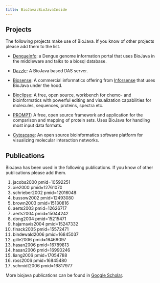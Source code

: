 ```yaml
---
title: BioJava:BioJavaInside
---
```


Projects
--------

The following projects make use of BioJava. If you know of other
projects please add them to the list.

-   [DengueInfo](http://www.dengueinfo.org/dengueinfo): a Dengue genome
    information portal that uses BioJava in the middleware and talks to
    a biosql database.

<!-- -->

-   [Dazzle](http://www.derkholm.net/thomas/dazzle): A BioJava based DAS
    server.

<!-- -->

-   [Biosense](http://www.inforsense.com/biosense.html): A commercial
    informatics offering from [Inforsense](http://www.inforsense.com/)
    that uses BioJava under the hood.

<!-- -->

-   [Bioclipse](http://www.bioclipse.net): A free, open source,
    workbench for chemo- and bioinformatics with powerful editing and
    visualization capabilities for molecules, sequences, proteins,
    spectra etc.

<!-- -->

-   [PROMPT](http://webclu.bio.wzw.tum.de/prompt): A free, open source
    framework and application for the comparison and mapping of protein
    sets. Uses BioJava for handling most input data formats.

<!-- -->

-   [Cytoscape](http://www.cytoscape.org): An open source bioinformatics
    software platform for visualizing molecular interaction networks.

Publications
------------

BioJava has been used in the following publications. If you know of
other publications please add them.

<biblio>

1.  jacobs2000 pmid=10592251
2.  xie2000 pmid=12761070
3.  schrieber2002 pmid=12016048
4.  bussow2002 pmid=12493080
5.  brown2003 pmid=15130816
6.  aerts2003 pmid=12626717
7.  aerts2004 pmid=15044242
8.  dong2004 pmid=15215471
9.  hajarnavis2004 pmid=15247332
10. finack2005 pmid=15572471
11. bindewald2006 pmid=16845037
12. gille2006 pmid=16469097
13. hasan2006 pmid=16789813
14. hasan2006 pmid=16990246
15. liang2006 pmid=17054788
16. ross2006 pmid=16845480
17. schmidt2006 pmid=16817977

</biblio>

More biojava publications can be found in [Google
Scholar](http://scholar.google.com/scholar?q=biojava).

